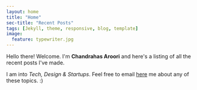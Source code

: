 ```yaml
---
layout: home
title: "Home"
sec-title: "Recent Posts"
tags: [Jekyll, theme, responsive, blog, template]
image:
  feature: typewriter.jpg
---
```


Hello there! Welcome. I'm **Chandrahas Aroori** and here's a listing of all the recent posts I've made.

I am into *Tech, Design & Startups*. Feel free to email [here](mailto:chandrahas.aroori@gmail.com) me about any of these topics. :)
